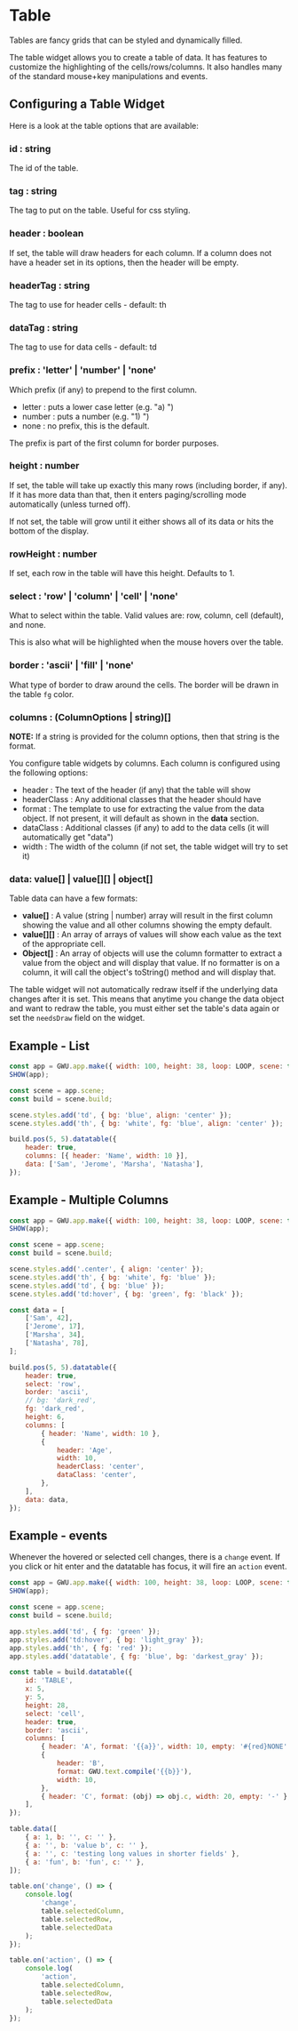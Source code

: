 # Table

Tables are fancy grids that can be styled and dynamically filled.

The table widget allows you to create a table of data. It has features to customize the highlighting of the cells/rows/columns. It also handles many of the standard mouse+key manipulations and events.

## Configuring a Table Widget

Here is a look at the table options that are available:

### id : string

The id of the table.

### tag : string

The tag to put on the table. Useful for css styling.

### header : boolean

If set, the table will draw headers for each column. If a column does not have a header set in its options, then the header will be empty.

### headerTag : string

The tag to use for header cells - default: th

### dataTag : string

The tag to use for data cells - default: td

### prefix : 'letter' | 'number' | 'none'

Which prefix (if any) to prepend to the first column.

-   letter : puts a lower case letter (e.g. "a) ")
-   number : puts a number (e.g. "1) ")
-   none : no prefix, this is the default.

The prefix is part of the first column for border purposes.

### height : number

If set, the table will take up exactly this many rows (including border, if any). If it has more data than that, then it enters paging/scrolling mode automatically (unless turned off).

If not set, the table will grow until it either shows all of its data or hits the bottom of the display.

### rowHeight : number

If set, each row in the table will have this height. Defaults to 1.

### select : 'row' | 'column' | 'cell' | 'none'

What to select within the table. Valid values are: row, column, cell (default), and none.

This is also what will be highlighted when the mouse hovers over the table.

### border : 'ascii' | 'fill' | 'none'

What type of border to draw around the cells. The border will be drawn in the table `fg` color.

### columns : (ColumnOptions | string)[]

**NOTE:** If a string is provided for the column options, then that string is the format.

You configure table widgets by columns. Each column is configured using the following options:

-   header : The text of the header (if any) that the table will show
-   headerClass : Any additional classes that the header should have
-   format : The template to use for extracting the value from the data object. If not present, it will default as shown in the **data** section.
-   dataClass : Additional classes (if any) to add to the data cells (it will automatically get "data")
-   width : The width of the column (if not set, the table widget will try to set it)

### data: value[] | value[][] | object[]

Table data can have a few formats:

-   **value[]** : A value (string | number) array will result in the first column showing the value and all other columns showing the empty default.
-   **value[][]** : An array of arrays of values will show each value as the text of the appropriate cell.
-   **Object[]** : An array of objects will use the column formatter to extract a value from the object and will display that value. If no formatter is on a column, it will call the object's toString() method and will display that.

The table widget will not automatically redraw itself if the underlying data changes after it is set. This means that anytime you change the data object and want to redraw the table, you must either set the table's data again or set the `needsDraw` field on the widget.

## Example - List

```js
const app = GWU.app.make({ width: 100, height: 38, loop: LOOP, scene: true });
SHOW(app);

const scene = app.scene;
const build = scene.build;

scene.styles.add('td', { bg: 'blue', align: 'center' });
scene.styles.add('th', { bg: 'white', fg: 'blue', align: 'center' });

build.pos(5, 5).datatable({
    header: true,
    columns: [{ header: 'Name', width: 10 }],
    data: ['Sam', 'Jerome', 'Marsha', 'Natasha'],
});
```

## Example - Multiple Columns

```js
const app = GWU.app.make({ width: 100, height: 38, loop: LOOP, scene: true });
SHOW(app);

const scene = app.scene;
const build = scene.build;

scene.styles.add('.center', { align: 'center' });
scene.styles.add('th', { bg: 'white', fg: 'blue' });
scene.styles.add('td', { bg: 'blue' });
scene.styles.add('td:hover', { bg: 'green', fg: 'black' });

const data = [
    ['Sam', 42],
    ['Jerome', 17],
    ['Marsha', 34],
    ['Natasha', 78],
];

build.pos(5, 5).datatable({
    header: true,
    select: 'row',
    border: 'ascii',
    // bg: 'dark_red',
    fg: 'dark_red',
    height: 6,
    columns: [
        { header: 'Name', width: 10 },
        {
            header: 'Age',
            width: 10,
            headerClass: 'center',
            dataClass: 'center',
        },
    ],
    data: data,
});
```

## Example - events

Whenever the hovered or selected cell changes, there is a `change` event. If you click or hit enter and the datatable has focus, it will fire an `action` event.

```js
const app = GWU.app.make({ width: 100, height: 38, loop: LOOP, scene: true });
SHOW(app);

const scene = app.scene;
const build = scene.build;

app.styles.add('td', { fg: 'green' });
app.styles.add('td:hover', { bg: 'light_gray' });
app.styles.add('th', { fg: 'red' });
app.styles.add('datatable', { fg: 'blue', bg: 'darkest_gray' });

const table = build.datatable({
    id: 'TABLE',
    x: 5,
    y: 5,
    height: 28,
    select: 'cell',
    header: true,
    border: 'ascii',
    columns: [
        { header: 'A', format: '{{a}}', width: 10, empty: '#{red}NONE' },
        {
            header: 'B',
            format: GWU.text.compile('{{b}}'),
            width: 10,
        },
        { header: 'C', format: (obj) => obj.c, width: 20, empty: '-' },
    ],
});

table.data([
    { a: 1, b: '', c: '' },
    { a: '', b: 'value b', c: '' },
    { a: '', c: 'testing long values in shorter fields' },
    { a: 'fun', b: 'fun', c: '' },
]);

table.on('change', () => {
    console.log(
        'change',
        table.selectedColumn,
        table.selectedRow,
        table.selectedData
    );
});

table.on('action', () => {
    console.log(
        'action',
        table.selectedColumn,
        table.selectedRow,
        table.selectedData
    );
});
```
